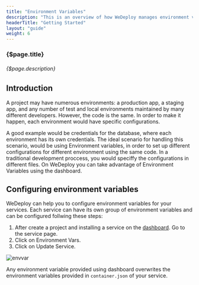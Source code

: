 ```yaml
---
title: "Environment Variables"
description: "This is an overview of how WeDeploy manages environment variables for your projects."
headerTitle: "Getting Started"
layout: "guide"
weight: 6
---
```


### {$page.title}

###### {$page.description}

<article id="1">

## Introduction

A project may have numerous environments: a production app, a staging app, and any number of test and local environments maintained by many different developers. However, the code is the same. In order to make it happen, each environment would have specific configurations.

A good example would be credentials for the database, where each environment has its own credentials. The ideal scenario for handling this scenario, would be using Environment variables, in order to set up different configurations for different environment using the same code. In a traditional development proccess, you would speciffy the 
configurations in different files. On WeDeploy you can take advantage of Environment Variables using the dashboard.

</article>

<article id="2">

## Configuring environment variables

WeDeploy can help you to configure environment variables for your services. Each service can have its own group of environment variables and can be configured follwing these steps:

1) After create a project and installing a service on the [dashboard](http://dashboard.wedeploy.com). Go to the service page.
2) Click on Environment Vars.
3) Click on Update Service.

![envvar](https://cloud.githubusercontent.com/assets/301291/19909475/27d9d6f0-a045-11e6-9483-54d76a164384.png)

Any environment variable provided using dashboard overwrites the environment variables provided in `container.json` of your service.

</article>
